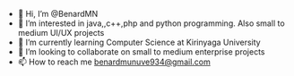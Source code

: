 - 👋 Hi, I’m @BenardMN
- 👀 I’m interested in java,,c++,php and python programming. Also small to medium UI/UX projects
- 🌱 I’m currently learning Computer Science at Kirinyaga University
- 💞️ I’m looking to collaborate on small to medium enterprise projects
- 📫 How to reach me benardmunuve934@gmail.com

<!---
BenardMN/BenardMN is a ✨ special ✨ repository because its `README.md` (this file) appears on your GitHub profile.
You can click the Preview link to take a look at your changes.
--->
